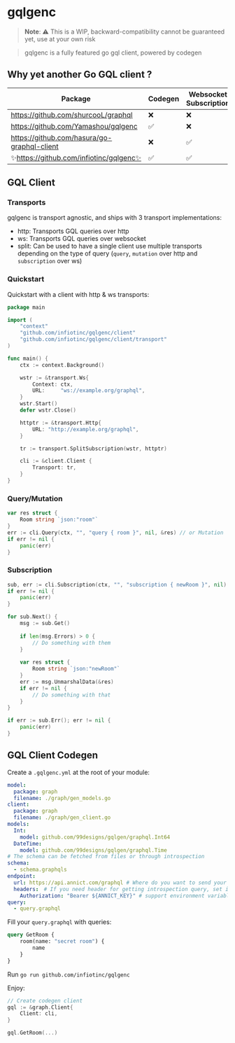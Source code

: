 # gqlgenc

> **Note**: ⚠️ This is a WIP, backward-compatibility cannot be guaranteed yet, use at your own risk

> gqlgenc is a fully featured go gql client, powered by codegen 

## Why yet another Go GQL client ?

| Package                                     | Codegen | Websocket Subscription |
|---------------------------------------------|---------|------------------------|
| https://github.com/shurcooL/graphql         | ❌      | ❌                      |
| https://github.com/Yamashou/gqlgenc         | ✅      | ❌                      |
| https://github.com/hasura/go-graphql-client | ❌      | ✅                      |
| ✨https://github.com/infiotinc/gqlgenc✨     | ✅      | ✅                      |

## GQL Client

### Transports

gqlgenc is transport agnostic, and ships with 3 transport implementations:

- http: Transports GQL queries over http
- ws: Transports GQL queries over websocket
- split: Can be used to have a single client use multiple transports depending on the type of query (`query`, `mutation` over http and `subscription` over ws)

### Quickstart

Quickstart with a client with http & ws transports:

```go
package main

import (
    "context"
    "github.com/infiotinc/gqlgenc/client"
    "github.com/infiotinc/gqlgenc/client/transport"
)

func main() {
    ctx := context.Background()

    wstr := &transport.Ws{
        Context: ctx,
        URL:     "ws://example.org/graphql",
    }
    wstr.Start()
    defer wstr.Close()

    httptr := &transport.Http{
        URL: "http://example.org/graphql",
    }

    tr := transport.SplitSubscription(wstr, httptr)

    cli := &client.Client {
        Transport: tr,
    }
}
```

### Query/Mutation

```go
var res struct {
    Room string `json:"room"`
}
err := cli.Query(ctx, "", "query { room }", nil, &res) // or Mutation
if err != nil {
    panic(err)
}
```

### Subscription

```go
sub, err := cli.Subscription(ctx, "", "subscription { newRoom }", nil)
if err != nil {
    panic(err)
}

for sub.Next() {
    msg := sub.Get()
    
    if len(msg.Errors) > 0 {
        // Do something with them
    }
    
    var res struct {
        Room string `json:"newRoom"`
    }
    err := msg.UnmarshalData(&res)
    if err != nil {
        // Do something with that
    }
}

if err := sub.Err(); err != nil {
    panic(err)
}
```

## GQL Client Codegen

Create a `.gqlgenc.yml` at the root of your module:

```yaml
model:
  package: graph
  filename: ./graph/gen_models.go
client:
  package: graph
  filename: ./graph/gen_client.go
models:
  Int:
    model: github.com/99designs/gqlgen/graphql.Int64
  DateTime:
    model: github.com/99designs/gqlgen/graphql.Time
# The schema can be fetched from files or through introspection
schema:
  - schema.graphqls
endpoint:
  url: https://api.annict.com/graphql # Where do you want to send your request?
  headers:　# If you need header for getting introspection query, set it
    Authorization: "Bearer ${ANNICT_KEY}" # support environment variables
query:
  - query.graphql

```

Fill your `query.graphql` with queries:
```graphql
query GetRoom {
    room(name: "secret room") {
        name
    }
}
```

Run `go run github.com/infiotinc/gqlgenc`

Enjoy:
```go
// Create codegen client
gql := &graph.Client{
    Client: cli,
}

gql.GetRoom(...)
```

